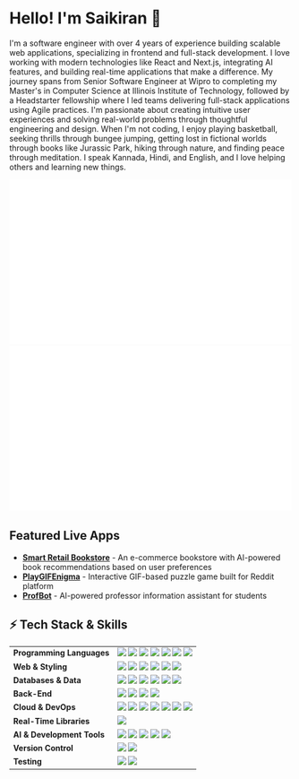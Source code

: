 # Hello! I'm Saikiran 👋

I'm a software engineer with over 4 years of experience building scalable web applications, specializing in frontend and full-stack development. I love working with modern technologies like React and Next.js, integrating AI features, and building real-time applications that make a difference. My journey spans from Senior Software Engineer at Wipro to completing my Master's in Computer Science at Illinois Institute of Technology, followed by a Headstarter fellowship where I led teams delivering full-stack applications using Agile practices. I'm passionate about creating intuitive user experiences and solving real-world problems through thoughtful engineering and design. When I'm not coding, I enjoy playing basketball, seeking thrills through bungee jumping, getting lost in fictional worlds through books like Jurassic Park, hiking through nature, and finding peace through meditation. I speak Kannada, Hindi, and English, and I love helping others and learning new things.

![](https://raw.githubusercontent.com/saikiransomanagoudar/github-stats/master/generated/overview.svg)
![](https://raw.githubusercontent.com/saikiransomanagoudar/github-stats/master/generated/languages.svg)

## Featured Live Apps

<!-- <div align="center"> -->
<!--   <a href="https://www.reddit.com/r/PlayGIFEnigma/" target="_blank"> -->
<!--     <img src="https://img.shields.io/badge/GIF Enigma-FF4500?style=for-the-badge&logo=reddit&logoColor=white" alt="PlayGIFEnigma"/> -->
<!--   </a> -->
<!--   <a href="https://prof-bot.vercel.app/" target="_blank"> -->
<!--     <img src="https://img.shields.io/badge/ProfBot-000000?style=for-the-badge&logo=vercel&logoColor=white" alt="ProfBot"/> -->
<!--   </a> -->
<!-- </div> -->

<!-- **Live Apps:** -->
- **[Smart Retail Bookstore](https://smart-retail-bookstore.vercel.app/)** - An e-commerce bookstore with AI-powered book recommendations based on user preferences
- **[PlayGIFEnigma](https://www.reddit.com/r/PlayGIFEnigma/)** - Interactive GIF-based puzzle game built for Reddit platform
- **[ProfBot](https://prof-bot.vercel.app/)** - AI-powered professor information assistant for students

<!-- ## 🚀 What I'm Currently Up To -->

<!-- - 🔭 **Currently working on**: AI-powered web applications with Next.js and LangChain -->
<!-- - 🌱 **Learning**: Advanced cloud architecture patterns and microservices design -->
<!-- - 👯 **Looking to collaborate on**: Open source projects involving AI/ML integration -->
<!-- - 💬 **Ask me about**: React, Node.js, AWS, or building scalable web applications -->
<!-- - ⚡ **Fun fact**: I love solving complex problems and turning coffee into code! ☕ -->

## ⚡ Tech Stack & Skills

<table>
  <tr>
    <td><b>Programming Languages</b></td>
    <td>
      <img src="https://img.shields.io/badge/JavaScript-%23323330.svg?style=flat-square&logo=javascript&logoColor=%23F7DF1E"/>
      <img src="https://img.shields.io/badge/TypeScript-%23007ACC.svg?style=flat-square&logo=typescript&logoColor=white"/>
      <img src="https://img.shields.io/badge/Java-%23ED8B00.svg?style=flat-square&logo=openjdk&logoColor=white"/>
      <img src="https://img.shields.io/badge/Python-3670A0?style=flat-square&logo=python&logoColor=ffdd54"/>
      <img src="https://img.shields.io/badge/C-%2300599C.svg?style=flat-square&logo=c&logoColor=white"/>
      <img src="https://img.shields.io/badge/GraphQL-E10098.svg?style=flat-square&logo=graphql&logoColor=white"/>
      <img src="https://img.shields.io/badge/SQL-336791.svg?style=flat-square&logo=postgresql&logoColor=white"/>
<!--  <img src="https://img.shields.io/badge/Dart-0175C2.svg?style=flat-square&logo=dart&logoColor=white"/> -->
    </td>
  </tr>

  <tr>
    <td><b>Web & Styling</b></td>
    <td>
      <img src="https://img.shields.io/badge/React-%2320232a.svg?style=flat-square&logo=react&logoColor=%2361DAFB"/>
      <img src="https://img.shields.io/badge/Redux-764ABC?style=flat-square&logo=redux&logoColor=white"/>
      <img src="https://img.shields.io/badge/Next.js-000000?style=flat-square&logo=next.js&logoColor=white"/>
<!--       <img src="https://img.shields.io/badge/Flutter-02569B.svg?style=flat-square&logo=flutter&logoColor=white"/> -->
      <img src="https://img.shields.io/badge/HTML5-%23E34F26.svg?style=flat-square&logo=html5&logoColor=white"/>
      <img src="https://img.shields.io/badge/CSS3-%231572B6.svg?style=flat-square&logo=css3&logoColor=white"/>
      <img src="https://img.shields.io/badge/Tailwind CSS-38B2AC.svg?style=flat-square&logo=tailwind-css&logoColor=white"/>
<!--       <img src="https://img.shields.io/badge/MaterialUI-0081CB.svg?style=flat-square&logo=MUI&logoColor=white"/> -->
    </td>
  </tr>

  <tr>
    <td><b>Databases & Data</b></td>
    <td>
      <img src="https://img.shields.io/badge/MySQL-005C84.svg?style=flat-square&logo=mysql&logoColor=white"/>
      <img src="https://img.shields.io/badge/PostgreSQL-%23336791.svg?style=flat-square&logo=postgresql&logoColor=white"/>
      <img src="https://img.shields.io/badge/NoSQL (MongoDB)-%234ea94b.svg?style=flat-square&logo=mongodb&logoColor=white"/>
      <img src="https://img.shields.io/badge/Redis-DC382D.svg?style=flat-square&logo=redis&logoColor=white"/>
      <img src="https://img.shields.io/badge/XML-FF6600.svg?style=flat-square&logo=xml&logoColor=white"/>
      <img src="https://img.shields.io/badge/JSON-000000.svg?style=flat-square&logo=json&logoColor=white"/>
<!--  <img src="https://img.shields.io/badge/Firebase-%23039BE5.svg?style=flat-square&logo=firebase"/> -->
    </td>
  </tr>

  <tr>
    <td><b>Back-End</b></td>
    <td>
      <img src="https://img.shields.io/badge/Flask-%23000000.svg?style=flat-square&logo=flask&logoColor=white"/>
      <img src="https://img.shields.io/badge/Node.js-43853D?style=flat-square&logo=node.js&logoColor=white"/>
      <img src="https://img.shields.io/badge/FastAPI-009688?style=flat-square&logo=fastapi&logoColor=white"/>
      <img src="https://img.shields.io/badge/Java Servlets-ED8B00.svg?style=flat-square&logo=java&logoColor=white"/>
    </td>
  </tr>

  <tr>
    <td><b>Cloud & DevOps</b></td>
    <td>
      <img src="https://img.shields.io/badge/Amazon AWS-232F3E?style=flat-square&logo=amazon-aws&logoColor=white"/>
      <img src="https://img.shields.io/badge/EC2-FF9900.svg?style=flat-square&logo=amazon-ec2&logoColor=white"/>
      <img src="https://img.shields.io/badge/S3-569A31.svg?style=flat-square&logo=amazon-s3&logoColor=white"/>
      <img src="https://img.shields.io/badge/RDS-527FFF.svg?style=flat-square&logo=amazon-rds&logoColor=white"/>
      <img src="https://img.shields.io/badge/DynamoDB-4053D6.svg?style=flat-square&logo=amazon-dynamodb&logoColor=white"/>
      <img src="https://img.shields.io/badge/CodeBuild-FF9900.svg?style=flat-square&logo=amazon-aws&logoColor=white"/>
      <img src="https://img.shields.io/badge/CloudWatch-FF4F8B.svg?style=flat-square&logo=amazon-cloudwatch&logoColor=white"/>
    </td>
  </tr>

<!--  <tr> -->
<!--     <td><b>Machine Learning Libraries</b></td> -->
<!--     <td> -->
<!--       <img src="https://img.shields.io/badge/Keras-D00000.svg?style=flat-square&logo=keras&logoColor=white"/> -->
<!--       <img src="https://img.shields.io/badge/TensorFlow-%23FF6F00.svg?style=flat-square&logo=tensorflow&logoColor=white"/> -->
<!--       <img src="https://img.shields.io/badge/Pandas-150458?style=flat-square&logo=pandas&logoColor=white"/> -->
<!--       <img src="https://img.shields.io/badge/Numpy-013243?style=flat-square&logo=numpy&logoColor=white"/> -->
<!--       <img src="https://img.shields.io/badge/Scikit--Learn-F7931E.svg?style=flat-square&logo=scikit-learn&logoColor=white"/> -->
<!--       <img src="https://img.shields.io/badge/Matplotlib-013220?style=flat-square&logo=matplotlib&logoColor=white"/> -->
<!--     </td> -->
<!--   </tr> -->

  <tr>
    <td><b>Real-Time Libraries</b></td>
    <td>
      <img src="https://img.shields.io/badge/Socket.IO-%23010101.svg?style=flat-square&logo=socketdotio&logoColor=white"/>
    </td>
  </tr>

  <tr>
    <td><b>AI & Development Tools</b></td>
    <td>
      <img src="https://img.shields.io/badge/LangChain-1C3C3C.svg?style=flat-square&logo=langchain&logoColor=white"/>
<!--       <img src="https://img.shields.io/badge/LangGraph-0088CC.svg?style=flat-square&logoColor=white&labelColor=000000&label=LangGraph"/> -->
      <img src="https://img.shields.io/badge/Linux-FCC624.svg?style=flat-square&logo=linux&logoColor=black"/>
      <img src="https://img.shields.io/badge/Docker-2496ED.svg?style=flat-square&logo=docker&logoColor=white"/>
      <img src="https://img.shields.io/badge/Elasticsearch-005571.svg?style=flat-square&logo=elasticsearch&logoColor=white"/>
      <img src="https://img.shields.io/badge/PowerShell-5391FE.svg?style=flat-square&logo=powershell&logoColor=white"/>
<!--       <img src="https://img.shields.io/badge/Splunk-000000.svg?style=flat-square&logo=splunk&logoColor=white"/> -->
<!--       <img src="https://img.shields.io/badge/Hadoop-66CCFF.svg?style=flat-square&logo=apachehadoop&logoColor=black"/>
      <img src="https://img.shields.io/badge/Apache%20Spark-E25A1C.svg?style=flat-square&logo=apachespark&logoColor=white"/> -->
    </td>
  </tr>
  
<!--  <tr> -->
<!--     <td><b>Cloud & DevOps</b></td> -->
<!--     <td> -->
<!--       <img src="https://img.shields.io/badge/Amazon_AWS-232F3E?style=flat-square&logo=amazon-aws&logoColor=white"/> -->
<!--       <img src="https://img.shields.io/badge/Kubernetes-326ce5.svg?style=flat-square&logo=kubernetes&logoColor=white"/> -->
<!--       <img src="https://img.shields.io/badge/Jenkins-D24939.svg?style=flat-square&logo=jenkins&logoColor=white"/> -->
<!--       <img src="https://img.shields.io/badge/Maven-C71A36.svg?style=flat-square&logo=apache-maven&logoColor=white"/> -->
<!--       <img src="https://img.shields.io/badge/Powershell-5391FE.svg?style=flat-square&logo=powershell&logoColor=white"/> -->
<!--     </td> -->
<!--   </tr> -->

  <tr>
    <td><b>Version Control</b></td>
    <td>
      <img src="https://img.shields.io/badge/Github-181717.svg?style=flat-square&logo=github&logoColor=white"/>
<!--       <img src="https://img.shields.io/badge/Bitbucket-0747a6.svg?style=flat-square&logo=bitbucket&logoColor=white"/> -->
      <img src="https://img.shields.io/badge/JIRA-0052CC.svg?style=flat-square&logo=jira&logoColor=white"/>
<!--       <img src="https://img.shields.io/badge/XL%20Release-2496ED.svg?style=flat-square&logoColor=white&labelColor=000000&label=XL%20Release"/> -->
    </td>
  </tr>

  <tr>
    <td><b>Testing</b></td>
    <td>
<!--       <img src="https://img.shields.io/badge/JUnit-25A162.svg?style=flat-square&logo=junit5&logoColor=white"/> -->
      <img src="https://img.shields.io/badge/Selenium-43B02A.svg?style=flat-square&logo=selenium&logoColor=white"/>
<!--       <img src="https://img.shields.io/badge/React%20Testing%20Library-%23CC6699.svg?style=flat-square&logo=testing-library&logoColor=white"/> -->
      <img src="https://img.shields.io/badge/Cypress-17202C.svg?style=flat-square&logo=cypress&logoColor=white"/>
<!--       <img src="https://img.shields.io/badge/Jest-C21325?style=flat-square&logo=jest&logoColor=white"/> -->
    </td>
  </tr>
</table>

<!-- ## 🎯 Recent Projects & Contributions -->

<!-- <div align="center"> -->
<!--  <img src="https://github-readme-stats.vercel.app/api?username=saikiransomanagoudar&show_icons=true&theme=dark&hide_border=true&count_private=true" alt="GitHub Stats" /> -->
<!--  <img src="https://github-readme-stats.vercel.app/api/top-langs/?username=saikiransomanagoudar&layout=compact&theme=dark&hide_border=true" alt="Top Languages" /> -->
<!-- </div> -->

<!-- ## 🎯 Professional Highlights -->

<!-- - 🚀 **4+ years** of experience in full-stack development -->
<!-- - 🎓 **Master's (M.A.S.) in Computer Science** from Illinois Institute of Technology -->
<!-- - 💼 **Senior Software Engineer** at Wipro with enterprise-scale experience -->
<!-- - 🤖 **AI Integration Specialist** - Built chatbots with OpenAI API and LangChain -->
<!-- - ☁️ **Cloud Migration Expert** - Led AWS hybrid cloud migration for 30+ applications -->
<!-- - 📈 **Performance Optimizer** - Achieved 15% faster page loads and 20% increased user engagement -->

<!-- <div align="center"> -->
<!--   <img src="https://komarev.com/ghpvc/?username=saikiransomanagoudar&label=Profile%20views&color=0e75b6&style=flat" alt="Profile Views" /> -->
<!-- </div> -->

<!-- <div align="center"> -->
<!--   <i>Thanks for visiting my profile! Feel free to reach out if you'd like to collaborate on something amazing! 🚀</i> -->
<!-- </div> -->
